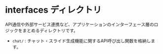 # interfaces ディレクトリ

API通信や外部サービス連携など、アプリケーションのインターフェース層のロジックをまとめるディレクトリです。

- `chat/` : チャット・スライド生成機能に関するAPI呼び出し関数を格納します。
